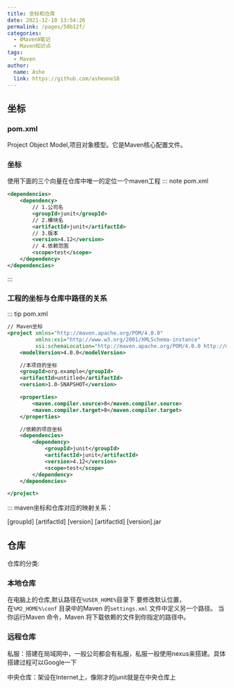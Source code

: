 ```yaml
---
title: 坐标和仓库
date: 2021-12-10 13:54:26
permalink: /pages/50b12f/
categories:
  - 《Maven》笔记
  - Maven知识点
tags:
  - Maven
author:
  name: Ashe
  link: https://github.com/asheone18
---
```

## 坐标

### **pom.xml**

Project Object Model,项目对象模型。它是Maven核心配置文件。

### **坐标**

使用下面的三个向量在仓库中唯一的定位一个maven工程
::: note pom.xml
```xml
<dependencies>
    <dependency>
        // 1.公司名
        <groupId>junit</groupId>
        // 2.模块名
        <artifactId>junit</artifactId>
        // 3.版本
        <version>4.12</version>
        // 4.依赖范围
        <scope>test</scope>
    </dependency>
</dependencies>
```
:::

### **工程的坐标与仓库中路径的关系**
::: tip pom.xml
```xml
// Maven坐标
<project xmlns="http://maven.apache.org/POM/4.0.0"
         xmlns:xsi="http://www.w3.org/2001/XMLSchema-instance"
         xsi:schemaLocation="http://maven.apache.org/POM/4.0.0 http://maven.apache.org/xsd/maven-4.0.0.xsd">
    <modelVersion>4.0.0</modelVersion>

    //本项目的坐标
    <groupId>org.example</groupId>
    <artifactId>untitled</artifactId>
    <version>1.0-SNAPSHOT</version>

    <properties>
        <maven.compiler.source>8</maven.compiler.source>
        <maven.compiler.target>8</maven.compiler.target>
    </properties>

    //依赖的项目坐标
    <dependencies>
        <dependency>
            <groupId>junit</groupId>
            <artifactId>junit</artifactId>
            <version>4.12</version>
            <scope>test</scope>
        </dependency>
    </dependencies>

</project>
```
:::
maven坐标和仓库对应的映射关系：

[groupId]
[artifactId]
[version]
[artifactId]
[version].jar

## 仓库

仓库的分类:

### 本地仓库

在电脑上的仓库,默认路径在`%USER_HOME%`目录下 要修改默认位置，在`%M2_HOME%\conf` 目录中的Maven 的`settings.xml` 文件中定义另一个路径。 当你运行Maven 命令，Maven 将下载依赖的文件到你指定的路径中。

### 远程仓库
私服：搭建在局域网中，一般公司都会有私服，私服一般使用nexus来搭建。具体搭建过程可以Google一下

中央仓库：架设在Internet上，像刚才的junit就是在中央仓库上
